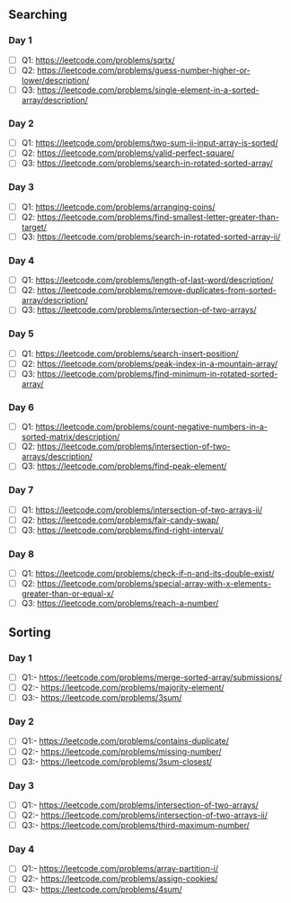 ## Searching 

### Day 1
- [ ] Q1:     https://leetcode.com/problems/sqrtx/  
- [ ] Q2:     https://leetcode.com/problems/guess-number-higher-or-lower/description/    
- [ ] Q3:     https://leetcode.com/problems/single-element-in-a-sorted-array/description/

### Day 2
- [ ] Q1:     https://leetcode.com/problems/two-sum-ii-input-array-is-sorted/                                                                                                       
- [ ] Q2:     https://leetcode.com/problems/valid-perfect-square/                                                                                                                  
- [ ] Q3:     https://leetcode.com/problems/search-in-rotated-sorted-array/

### Day 3
- [ ] Q1:     https://leetcode.com/problems/arranging-coins/                                                                                                                             
- [ ] Q2:     https://leetcode.com/problems/find-smallest-letter-greater-than-target/                                                                                                     
- [ ] Q3:     https://leetcode.com/problems/search-in-rotated-sorted-array-ii/   

### Day 4
- [ ] Q1:    https://leetcode.com/problems/length-of-last-word/description/                                                                                                               
- [ ] Q2:    https://leetcode.com/problems/remove-duplicates-from-sorted-array/description/          
- [ ] Q3:    https://leetcode.com/problems/intersection-of-two-arrays/

### Day 5
- [ ] Q1:    https://leetcode.com/problems/search-insert-position/   
- [ ] Q2:    https://leetcode.com/problems/peak-index-in-a-mountain-array/  
- [ ] Q3:    https://leetcode.com/problems/find-minimum-in-rotated-sorted-array/

### Day 6                                                                                                                                                                         
- [ ] Q1:   https://leetcode.com/problems/count-negative-numbers-in-a-sorted-matrix/description/                                                                                       
- [ ] Q2:   https://leetcode.com/problems/intersection-of-two-arrays/description/                                                                                                       
- [ ] Q3:   https://leetcode.com/problems/find-peak-element/

### Day 7                                                                                                                                                                         
- [ ] Q1:   https://leetcode.com/problems/intersection-of-two-arrays-ii/<br/>                                                                                                     
- [ ] Q2:   https://leetcode.com/problems/fair-candy-swap/<br/>
- [ ] Q3:   https://leetcode.com/problems/find-right-interval/

### Day 8                                                                                                                                                                         
- [ ] Q1:   https://leetcode.com/problems/check-if-n-and-its-double-exist/<br/>                                                                                             
- [ ] Q2:   https://leetcode.com/problems/special-array-with-x-elements-greater-than-or-equal-x/<br/>                                            
- [ ] Q3:   https://leetcode.com/problems/reach-a-number/<br/>

## Sorting 
### Day 1
- [ ] Q1:-  https://leetcode.com/problems/merge-sorted-array/submissions/<br/>
- [ ] Q2:-  https://leetcode.com/problems/majority-element/<br/>
- [ ] Q3:-  https://leetcode.com/problems/3sum/<br/>

### Day 2
- [ ] Q1:-  https://leetcode.com/problems/contains-duplicate/<br/>
- [ ] Q2:-  https://leetcode.com/problems/missing-number/<br/>
- [ ] Q3:-  https://leetcode.com/problems/3sum-closest/<br/>

### Day 3
- [ ] Q1:-  https://leetcode.com/problems/intersection-of-two-arrays/<br/>
- [ ] Q2:-  https://leetcode.com/problems/intersection-of-two-arrays-ii/<br/>
- [ ] Q3:-  https://leetcode.com/problems/third-maximum-number/<br/>

### Day 4
- [ ] Q1:-  https://leetcode.com/problems/array-partition-i/<br/>
- [ ] Q2:-  https://leetcode.com/problems/assign-cookies/<br/>
- [ ] Q3:-  https://leetcode.com/problems/4sum/<br/>
